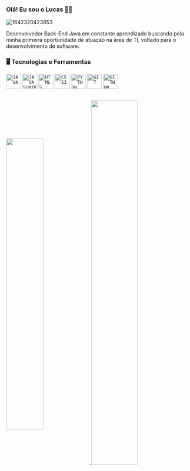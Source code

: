 ### Olá! Eu sou o Lucas 🧑‍💻
![1642320423853](https://br.pinterest.com/pin/576812664782404872/)

Desenvolvedor Back-End Java em constante aprendizado buscando pela minha primeira oportunidade de atuação na área de TI, voltado para o desenvolvimento de software.


 ### 🖥️ Tecnologias e Ferramentas 

<code><img width="40px" src="https://cdn.jsdelivr.net/gh/devicons/devicon/icons/java/java-original.svg" title = "JAVA"/></code>
<code><img width="40px" src="https://cdn.jsdelivr.net/gh/devicons/devicon/icons/javascript/javascript-original.svg" title = "JAVASCRIPT"/></code>
<code><img width="40px" src="https://cdn.jsdelivr.net/gh/devicons/devicon/icons/html5/html5-original-wordmark.svg" title = "HTML5"/></code>
<code><img width="40px" src="https://cdn.jsdelivr.net/gh/devicons/devicon/icons/css3/css3-original-wordmark.svg" title = "CSS3"/></code>
<code><img width="40px" src="https://cdn.jsdelivr.net/gh/devicons/devicon/icons/python/python-original.svg" title = "PYTHON"/></code>
<code><img width="40px" src="https://cdn.jsdelivr.net/gh/devicons/devicon/icons/git/git-original.svg" title = "GIT"/></code>
<code><img width="40px" src="https://cdn.jsdelivr.net/gh/devicons/devicon/icons/github/github-original.svg" title = "GITHUB"/></code>
##
<a href="https://github.com/anuraghazra/github-readme-stats">
  <img img width="45%" align="center" src="https://github-readme-stats.vercel.app/api/top-langs/?username=lcssathler&layout=compact&theme=tokyonight" />
</a>
<a href="https://github.com/anuraghazra/convoychat" margin-left="auto">
  <img width="50.3%" align="center" src="https://github-readme-stats.vercel.app/api?username=lcssathler&show_icons=true&theme=tokyonight" />
</a>



 


